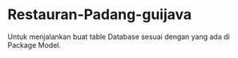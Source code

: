 # Restauran-Padang-guijava
Untuk menjalankan buat table Database sesuai dengan yang ada di Package Model.
